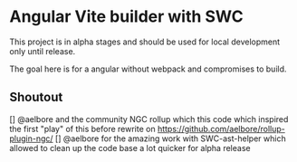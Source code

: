 # Angular Vite builder with SWC

This project is in alpha stages and should be used for local development only until release.

The goal here is for a angular without webpack and compromises to build.

## Shoutout

[] @aelbore and the community NGC rollup which this code which inspired the first "play" of this  before rewrite on https://github.com/aelbore/rollup-plugin-ngc/
[] @aelbore for the amazing work with SWC-ast-helper which allowed to clean up the code base a lot quicker for alpha release
